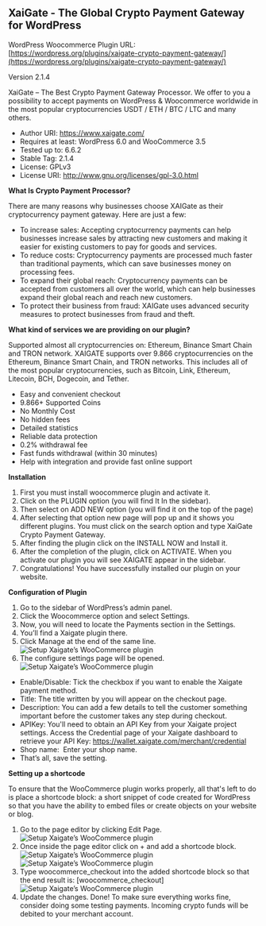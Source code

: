 XaiGate - The Global Crypto Payment Gateway for WordPress
-----------------------------------------------------------
WordPress Woocommerce Plugin URL: [https://wordpress.org/plugins/xaigate-crypto-payment-gateway/](https://wordpress.org/plugins/xaigate-crypto-payment-gateway/)

Version 2.1.4

XaiGate – The Best Crypto Payment Gateway Processor. We offer to you a possibility to accept payments on WordPress & Woocommerce worldwide in the most popular cryptocurrencies USDT / ETH / BTC / LTC and many others.

* Author URI: https://www.xaigate.com/
* Requires at least: WordPress 6.0 and WooCommerce 3.5
* Tested up to: 6.6.2
* Stable Tag: 2.1.4
* License: GPLv3
* License URI: http://www.gnu.org/licenses/gpl-3.0.html

**What Is Crypto Payment Processor?**

There are many reasons why businesses choose XAIGate as their cryptocurrency payment gateway. Here are just a few:

- To increase sales: Accepting cryptocurrency payments can help businesses increase sales by attracting new customers and making it easier for existing customers to pay for goods and services.
- To reduce costs: Cryptocurrency payments are processed much faster than traditional payments, which can save businesses money on processing fees.
- To expand their global reach: Cryptocurrency payments can be accepted from customers all over the world, which can help businesses expand their global reach and reach new customers.
- To protect their business from fraud: XAIGate uses advanced security measures to protect businesses from fraud and theft.



**What kind of services we are providing on our plugin?**

Supported almost all cryptocurrencies on: Ethereum, Binance Smart Chain and TRON network. XAIGATE supports over 9.866 cryptocurrencies on the Ethereum, Binance Smart Chain, and TRON networks. This includes all of the most popular cryptocurrencies, such as Bitcoin, Link, Ethereum, Litecoin, BCH, Dogecoin, and Tether.

- Easy and convenient checkout
- 9.866+ Supported Coins
- No Monthly Cost
- No hidden fees
- Detailed statistics
- Reliable data protection
- 0.2% withdrawal fee
- Fast funds withdrawal (within 30 minutes)
- Help with integration and provide fast online support

**Installation**
1. First you must install woocommerce plugin and activate it.
2. Click on the PLUGIN option (you will find It In the sidebar).
3. Then select on ADD NEW option (you will find it on the top of the page)
4. After selecting that option new page will pop up and it shows you different plugins. You must click on the search option and type XaiGate Crypto Payment Gateway.
5. After finding the plugin click on the INSTALL NOW and Install it.
6. After the completion of the plugin, click on ACTIVATE. When you activate our plugin you will see XAIGATE appear in the sidebar.
7. Congratulations! You have successfully installed our plugin on your website.


**Configuration of Plugin**
1. Go to the sidebar of WordPress’s admin panel.
2. Click the Woocommerce option and select Settings.
3. Now, you will need to locate the Payments section in the Settings.
4. You’ll find a Xaigate plugin there.
5. Click Manage at the end of the same line.
![Setup Xaigate’s WooCommerce plugin](https://www.xaigate.com/wp-content/uploads/2024/03/xaigate-wordpress-configure-2-1.png)
6. The configure settings page will be opened.
![Setup Xaigate’s WooCommerce plugin](https://www.xaigate.com/wp-content/uploads/2024/03/xaigate-wordpress-configure-3.png)
* Enable/Disable: Tick the checkbox if you want to enable the Xaigate payment method.
* Title: The title written by you will appear on the checkout page.
* Description: You can add a few details to tell the customer something important before the customer takes any step during checkout.
* APIKey: You'll need to obtain an API Key from your Xaigate project settings. Access the Credential page of your Xaigate dashboard to retrieve your API Key: https://wallet.xaigate.com/merchant/credential
* Shop name:  Enter your shop name.
* That’s all, save the setting.

**Setting up a shortcode**

To ensure that the WooCommerce plugin works properly, all that's left to do is place a shortcode block: a short snippet of code created for WordPress so that you have the ability to embed files or create objects on your website or blog.
1. Go to the page editor by clicking Edit Page. 
![Setup Xaigate’s WooCommerce plugin](https://www.xaigate.com/wp-content/uploads/2024/09/xaigate-wordpress-shortcode-1-1536x775.png)
2. Once inside the page editor click on + and add a shortcode block. 
![Setup Xaigate’s WooCommerce plugin](https://www.xaigate.com/wp-content/uploads/2024/09/xaigate-wordpress-shortcode-2-1.png)
![Setup Xaigate’s WooCommerce plugin](https://www.xaigate.com/wp-content/uploads/2024/09/xaigate-wordpress-shortcode-3-1536x774.png)
3. Type woocommerce_checkout into the added shortcode block so that the end result is: [woocommerce_checkout]
![Setup Xaigate’s WooCommerce plugin](https://www.xaigate.com/wp-content/uploads/2024/09/xaigate-wordpress-shortcode-4-1536x773.png)
4. Update the changes.
Done! To make sure everything works fine, consider doing some testing payments. Incoming crypto funds will be debited to your merchant account.

